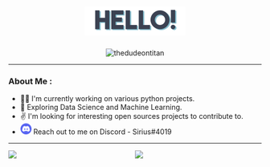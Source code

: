 <h1 align="center">
    <img src="https://github.com/thedudeontitan/thedudeontitan/blob/master/assets/HELLO.png">
</h1>

<p align="center">
    <img src="https://komarev.com/ghpvc/?username=thedudeontitan&style=flat-square" alt="thedudeontitan"/> 
</p>

---

### About Me :

- :man_technologist: I'm currently working on various python projects.
- :seedling: Exploring Data Science and Machine Learning.
- :v: I'm looking for interesting open sources projects to contribute to.
- ![discord badge](https://github.com/thedudeontitan/thedudeontitan/blob/master/assets/Discord-Logo-Circle-1536x1536.png) Reach out to me on Discord - Sirius#4019

---

<img align="left" width="50%" src="https://github-readme-stats.vercel.app/api?username=thedudeontitan&theme=nord&show_icons=true">
<img align="left" width="50%" src="https://github-readme-stats.vercel.app/api/top-langs/?username=thedudeontitan&layout=compact&theme=nord">
